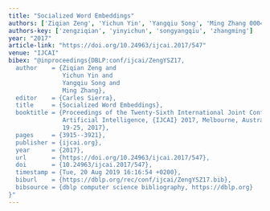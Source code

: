 ```yaml
---
title: "Socialized Word Embeddings"
authors: ['Ziqian Zeng', 'Yichun Yin', 'Yangqiu Song', 'Ming Zhang 0004']
authors-key: ['zengziqian', 'yinyichun', 'songyangqiu', 'zhangming']
year: "2017"
article-link: "https://doi.org/10.24963/ijcai.2017/547"
venue: "IJCAI"
bibex: "@inproceedings{DBLP:conf/ijcai/ZengYSZ17,
  author    = {Ziqian Zeng and
               Yichun Yin and
               Yangqiu Song and
               Ming Zhang},
  editor    = {Carles Sierra},
  title     = {Socialized Word Embeddings},
  booktitle = {Proceedings of the Twenty-Sixth International Joint Conference on
               Artificial Intelligence, {IJCAI} 2017, Melbourne, Australia, August
               19-25, 2017},
  pages     = {3915--3921},
  publisher = {ijcai.org},
  year      = {2017},
  url       = {https://doi.org/10.24963/ijcai.2017/547},
  doi       = {10.24963/ijcai.2017/547},
  timestamp = {Tue, 20 Aug 2019 16:16:54 +0200},
  biburl    = {https://dblp.org/rec/conf/ijcai/ZengYSZ17.bib},
  bibsource = {dblp computer science bibliography, https://dblp.org}
}"
---
```

